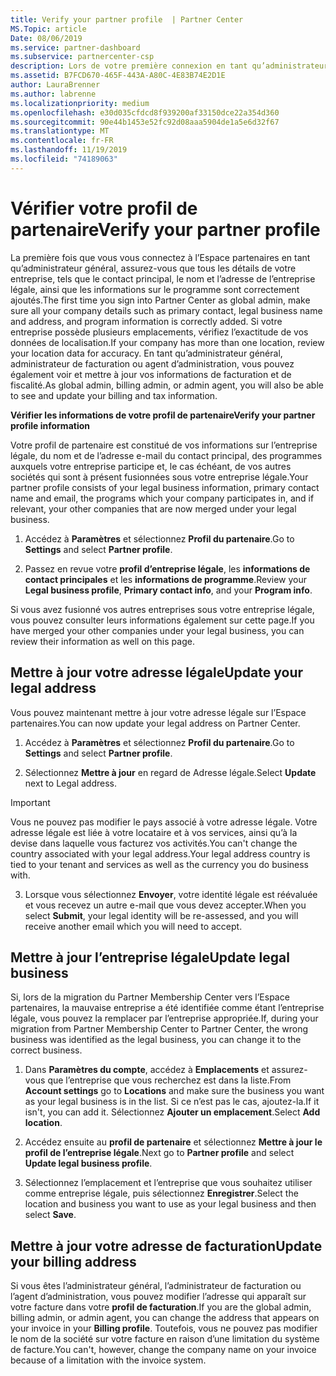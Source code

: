 ```yaml
---
title: Verify your partner profile  | Partner Center
MS.Topic: article
Date: 08/06/2019
ms.service: partner-dashboard
ms.subservice: partnercenter-csp
description: Lors de votre première connexion en tant qu’administrateur, vérifiez que vos détails de support sont corrects, déposez des demandes d'exonération fiscale le cas échéant, puis examinez les informations de contact dans votre profil.
ms.assetid: B7FCD670-465F-443A-A80C-4E83B74E2D1E
author: LauraBrenner
ms.author: labrenne
ms.localizationpriority: medium
ms.openlocfilehash: e30d035cfdcd8f939200af33150dce22a354d360
ms.sourcegitcommit: 90e44b1453e52fc92d08aaa5904de1a5e6d32f67
ms.translationtype: MT
ms.contentlocale: fr-FR
ms.lasthandoff: 11/19/2019
ms.locfileid: "74189063"
---
```

# <a name="verify-your-partner-profile"></a><span data-ttu-id="ba55a-103">Vérifier votre profil de partenaire</span><span class="sxs-lookup"><span data-stu-id="ba55a-103">Verify your partner profile</span></span>

<span data-ttu-id="ba55a-104">La première fois que vous vous connectez à l’Espace partenaires en tant qu’administrateur général, assurez-vous que tous les détails de votre entreprise, tels que le contact principal, le nom et l’adresse de l’entreprise légale, ainsi que les informations sur le programme sont correctement ajoutés.</span><span class="sxs-lookup"><span data-stu-id="ba55a-104">The first time you sign into Partner Center as  global admin, make sure all your company details such as primary contact, legal business name and address, and program information is correctly added.</span></span> <span data-ttu-id="ba55a-105">Si votre entreprise possède plusieurs emplacements, vérifiez l’exactitude de vos données de localisation.</span><span class="sxs-lookup"><span data-stu-id="ba55a-105">If your company has more than one location, review your location data for accuracy.</span></span> <span data-ttu-id="ba55a-106">En tant qu’administrateur général, administrateur de facturation ou agent d’administration, vous pouvez également voir et mettre à jour vos informations de facturation et de fiscalité.</span><span class="sxs-lookup"><span data-stu-id="ba55a-106">As global admin, billing admin, or admin agent, you will also be able to see and update your billing and tax information.</span></span> 

<span data-ttu-id="ba55a-107">**Vérifier les informations de votre profil de partenaire**</span><span class="sxs-lookup"><span data-stu-id="ba55a-107">**Verify your partner profile information**</span></span>

<span data-ttu-id="ba55a-108">Votre profil de partenaire est constitué de vos informations sur l’entreprise légale, du nom et de l’adresse e-mail du contact principal, des programmes auxquels votre entreprise participe et, le cas échéant, de vos autres sociétés qui sont à présent fusionnées sous votre entreprise légale.</span><span class="sxs-lookup"><span data-stu-id="ba55a-108">Your partner profile consists of your legal business information, primary contact name and email, the programs which your company participates in, and if relevant, your other companies that are now merged under your legal business.</span></span>

1.  <span data-ttu-id="ba55a-109">Accédez à **Paramètres** et sélectionnez **Profil du partenaire**.</span><span class="sxs-lookup"><span data-stu-id="ba55a-109">Go to **Settings** and select **Partner profile**.</span></span>

2.  <span data-ttu-id="ba55a-110">Passez en revue votre **profil d’entreprise légale**, les **informations de contact principales** et les **informations de programme**.</span><span class="sxs-lookup"><span data-stu-id="ba55a-110">Review your **Legal business profile**, **Primary contact info**, and your **Program info**.</span></span>

<span data-ttu-id="ba55a-111">Si vous avez fusionné vos autres entreprises sous votre entreprise légale, vous pouvez consulter leurs informations également sur cette page.</span><span class="sxs-lookup"><span data-stu-id="ba55a-111">If you have merged your other companies under your legal business, you can review their information as well on this page.</span></span>

## <a name="update-your-legal-address"></a><span data-ttu-id="ba55a-112">Mettre à jour votre adresse légale</span><span class="sxs-lookup"><span data-stu-id="ba55a-112">Update your legal address</span></span>

<span data-ttu-id="ba55a-113">Vous pouvez maintenant mettre à jour votre adresse légale sur l’Espace partenaires.</span><span class="sxs-lookup"><span data-stu-id="ba55a-113">You can now update your legal address on Partner Center.</span></span>

1. <span data-ttu-id="ba55a-114">Accédez à **Paramètres** et sélectionnez **Profil du partenaire**.</span><span class="sxs-lookup"><span data-stu-id="ba55a-114">Go to **Settings** and select **Partner profile**.</span></span> 

2. <span data-ttu-id="ba55a-115">Sélectionnez **Mettre à jour** en regard de Adresse légale.</span><span class="sxs-lookup"><span data-stu-id="ba55a-115">Select **Update** next to Legal address.</span></span> 

>[!Important]
><span data-ttu-id="ba55a-116">Vous ne pouvez pas modifier le pays associé à votre adresse légale. Votre adresse légale est liée à votre locataire et à vos services, ainsi qu’à la devise dans laquelle vous facturez vos activités.</span><span class="sxs-lookup"><span data-stu-id="ba55a-116">You can't change the country associated with your legal address.Your legal address country is tied to your tenant and services as well as the currency you do business with.</span></span> 

3. <span data-ttu-id="ba55a-117">Lorsque vous sélectionnez **Envoyer**, votre identité légale est réévaluée et vous recevez un autre e-mail que vous devez accepter.</span><span class="sxs-lookup"><span data-stu-id="ba55a-117">When you select **Submit**, your legal identity will be re-assessed, and you will receive another email which you will need to accept.</span></span>

## <a name="update-legal-business"></a><span data-ttu-id="ba55a-118">Mettre à jour l’entreprise légale</span><span class="sxs-lookup"><span data-stu-id="ba55a-118">Update legal business</span></span>

<span data-ttu-id="ba55a-119">Si, lors de la migration du Partner Membership Center vers l’Espace partenaires, la mauvaise entreprise a été identifiée comme étant l’entreprise légale, vous pouvez la remplacer par l’entreprise appropriée.</span><span class="sxs-lookup"><span data-stu-id="ba55a-119">If, during your migration from Partner Membership Center to Partner Center, the wrong business was identified as the legal business, you can change it to the correct business.</span></span>

1. <span data-ttu-id="ba55a-120">Dans **Paramètres du compte**, accédez à **Emplacements** et assurez-vous que l’entreprise que vous recherchez est dans la liste.</span><span class="sxs-lookup"><span data-stu-id="ba55a-120">From **Account settings** go to **Locations** and make sure the business you want as your legal business is in the list.</span></span> <span data-ttu-id="ba55a-121">Si ce n’est pas le cas, ajoutez-la.</span><span class="sxs-lookup"><span data-stu-id="ba55a-121">If it isn't, you can add it.</span></span> <span data-ttu-id="ba55a-122">Sélectionnez **Ajouter un emplacement**.</span><span class="sxs-lookup"><span data-stu-id="ba55a-122">Select **Add location**.</span></span>

2.  <span data-ttu-id="ba55a-123">Accédez ensuite au **profil de partenaire** et sélectionnez **Mettre à jour le profil de l’entreprise légale**.</span><span class="sxs-lookup"><span data-stu-id="ba55a-123">Next go to **Partner profile** and select **Update legal business profile**.</span></span>

3.  <span data-ttu-id="ba55a-124">Sélectionnez l’emplacement et l’entreprise que vous souhaitez utiliser comme entreprise légale, puis sélectionnez **Enregistrer**.</span><span class="sxs-lookup"><span data-stu-id="ba55a-124">Select the location and business you want to use as your legal business and then select **Save**.</span></span>

## <a name="update-your-billing-address"></a><span data-ttu-id="ba55a-125">Mettre à jour votre adresse de facturation</span><span class="sxs-lookup"><span data-stu-id="ba55a-125">Update your billing address</span></span>

<span data-ttu-id="ba55a-126">Si vous êtes l’administrateur général, l’administrateur de facturation ou l’agent d’administration, vous pouvez modifier l’adresse qui apparaît sur votre facture dans votre **profil de facturation**.</span><span class="sxs-lookup"><span data-stu-id="ba55a-126">If you are the global admin, billing admin, or admin agent, you can change the address that appears on your invoice in your **Billing profile**.</span></span> <span data-ttu-id="ba55a-127">Toutefois, vous ne pouvez pas modifier le nom de la société sur votre facture en raison d’une limitation du système de facture.</span><span class="sxs-lookup"><span data-stu-id="ba55a-127">You can't, however, change the company name on your invoice because of a limitation with the invoice system.</span></span>

 


